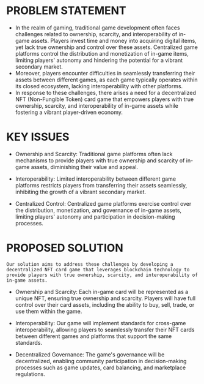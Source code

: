 # PROBLEM STATEMENT
- In the realm of gaming, traditional game development often faces challenges related to ownership, scarcity, and interoperability of in-game assets. Players 
invest time and money into acquiring digital items, yet lack true ownership and control over these assets. Centralized game platforms control the distribution 
and monetization of in-game items, limiting players' autonomy and hindering the potential for a vibrant secondary market.
- Moreover, players encounter difficulties in seamlessly transferring their assets between different games, as each game typically operates within its closed 
ecosystem, lacking interoperability with other platforms.
- In response to these challenges, there arises a need for a decentralized NFT (Non-Fungible Token) card game that empowers players with true ownership, 
scarcity, and interoperability of in-game assets while fostering a vibrant player-driven economy.

# KEY ISSUES
- Ownership and Scarcity: Traditional game platforms often lack mechanisms to provide players with true ownership and scarcity of in-game assets, diminishing their value and appeal.

- Interoperability: Limited interoperability between different game platforms restricts players from transferring their assets seamlessly, inhibiting the growth of a vibrant secondary market.

- Centralized Control: Centralized game platforms exercise control over the distribution, monetization, and governance of in-game assets, limiting players' autonomy and participation in decision-making processes.

# PROPOSED SOLUTION
    Our solution aims to address these challenges by developing a decentralized NFT card game that leverages blockchain technology to provide players with true ownership, scarcity, and interoperability of in-game assets.

- Ownership and Scarcity: Each in-game card will be represented as a unique NFT, ensuring true ownership and scarcity. Players will have full control over their card assets, including the ability to buy, sell, trade, or use them within the game.

- Interoperability: Our game will implement standards for cross-game interoperability, allowing players to seamlessly transfer their NFT cards between different games and platforms that support the same standards.

- Decentralized Governance: The game's governance will be decentralized, enabling community participation in decision-making processes such as game updates, card balancing, and marketplace regulations.


